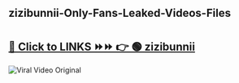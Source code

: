 
 ## zizibunnii-Only-Fans-Leaked-Videos-Files

# <h2><a href="https://mediaupload.pro?zizibunnii">🔗 Click to LINKS ⏩⏩ 👉 🟢 zizibunnii </a></h2>

<a href="https://mediaupload.pro?zizibunnii" rel="nofollow" data-target="animated-image.originalLink"><img src="https://i.ibb.co.com/xMMVF88/686577567.gif" alt="Viral Video Original" style="max-width: 100%; display: inline-block;" data-target="animated-image.originalImage"></a>